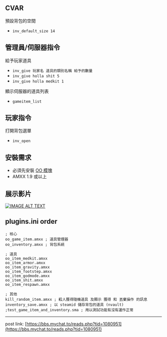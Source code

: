 ## CVAR
預設背包的空間
- `inv_default_size 14`


## 管理員/伺服器指令
給予玩家道具
- `inv_give 玩家名 道具的類別名稱 給予的數量`
- `inv_give holla shit 5`
- `inv_give holla medkit 1`

顯示伺服器的道具列表
- `gameitem_list`

## 玩家指令
打開背包選單
- `inv_open`


## 安裝需求
- 必須先安裝 [OO 模塊](https://github.com/hollacs/oo_amxx/releases/latest)
- AMXX 1.9 或以上


## 展示影片
[![IMAGE ALT TEXT](http://img.youtube.com/vi/Ip7Ihi4PHY8/0.jpg)](http://www.youtube.com/watch?v=Ip7Ihi4PHY8 "背包系統 Inventory AMXX")


## plugins.ini order
```
; 核心
oo_game_item.amxx ; 道具管理器
oo_inventory.amxx ; 背包系統

; 道具
oo_item_medkit.amxx
oo_item_armor.amxx
oo_item_gravity.amxx
oo_item_footstep.amxx
oo_item_godmode.amxx
oo_item_shit.amxx
oo_item_respawn.amxx

; 其他
kill_random_item.amxx ; 殺人獲得隨機道具 及顯示 獲得 和 丟棄操作 的訊息
inventory_save.amxx ; 以 steamid 儲存背包的道具 (nvault)
;test_game_item_and_inventory.sma ; 用以測試功能有沒有運作正常
```

---

post link: [https://bbs.mychat.to/reads.php?tid=1080951](https://bbs.mychat.to/reads.php?tid=1080951)
